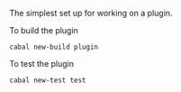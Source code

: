 The simplest set up for working on a plugin.

To build the plugin

```
cabal new-build plugin
```

To test the plugin

```
cabal new-test test
```
